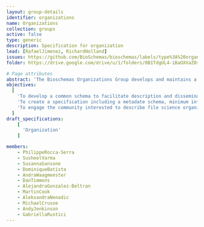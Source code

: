 ```yaml
---
layout: group-details
identifier: organizations
name: Organizations
collection: groups
active: false
type: generic
description: Specification for organization
lead: [RafaelJimenez, RichardHolland]
issues: https://github.com/BioSchemas/bioschemas/labels/type%3A%20organization
folder: https://drive.google.com/drive/u/1/folders/0B1TdgUL4-iBaOXVaZ0szWlRQc2M

# Page attributes
abstract: 'The Bioschemas Organizations Group develops and maintains a community specification for describing life science organizations.'
objectives:
  [
    'To develop a common schema to facilitate description and dissemination of life science organizations as an extension of <a href="http://schema.org/">schema.org</a>.',
    'To create a specification including a metadate schema, minimum information guidelines, recommended vocabularies as well as documentation and examples about how to use the schema.',
    'To engage the community interested to describe file science organizations to participate and shape the specification.'
  ]
draft_specifications:
    [
      'Organization'
    ]

members:
    - PhilippeRocca-Serra
    - SusheelVarma
    - SusannaSansone
    - DominiqueBatista
    - AndraWaagmeester
    - DanTimmons
    - AlejandraGonzalez-Beltran
    - MartinCook
    - AleksandraNenadic
    - MichaelCrusoe
    - AndyJenkinson
    - GabriellaRustici
---
```

